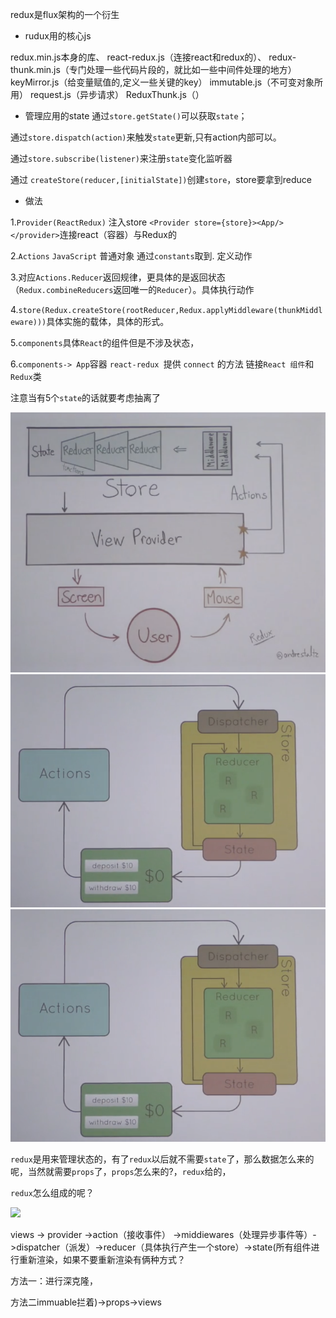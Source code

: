 redux是flux架构的一个衍生
- rudux用的核心js  

redux.min.js本身的库、
react-redux.js（连接react和redux的）、
redux-thunk.min.js（专门处理一些代码片段的，就比如一些中间件处理的地方）
keyMirror.js（给变量赋值的,定义一些关键的key）
immutable.js（不可变对象所用）
request.js（异步请求）
ReduxThunk.js（）

- 管理应用的state
通过`store.getState()`可以获取`state`；

通过`store.dispatch(action)`来触发`state`更新,只有action内部可以。

通过`store.subscribe(listener)`来注册`state`变化监听器

通过 `createStore(reducer,[initialState])`创建`store`，store要拿到reduce

- 做法

1.`Provider(ReactRedux)` 注入store `<Provider store={store}><App/></provider>`连接react（容器）与Redux的

2.`Actions` `JavaScript` 普通对象 通过`constants`取到. 定义动作

3.对应`Actions.Reducer`返回规律，更具体的是返回状态（`Redux.combineReducers`返回唯一的`Reducer`）。具体执行动作

4.`store(Redux.createStore(rootReducer,Redux.applyMiddleware(thunkMiddleware)))`具体实施的载体，具体的形式。

5.`components`具体`React`的组件但是不涉及状态，

6.`components-> App`容器 `react-redux `提供 `connect` 的方法 链接`React 组件`和`Redux`类

注意当有5个`state`的话就要考虑抽离了

![](https://raw.githubusercontent.com/ColaStar/static/master/images/redux原理1.png)
![同步](https://raw.githubusercontent.com/ColaStar/static/master/images/redux原理2.png)
![异步](https://raw.githubusercontent.com/ColaStar/static/master/images/redux原理2.png)


`redux`是用来管理状态的，有了`redux`以后就不需要`state`了，那么数据怎么来的呢，当然就需要`props`了，`props`怎么来的?，`redux`给的，

`redux`怎么组成的呢？

![](https://raw.githubusercontent.com/ColaStar/static/master/images/redux组件.png)

views -> provider ->action（接收事件） ->middiewares（处理异步事件等）->dispatcher（派发）->reducer（具体执行产生一个store）->state(所有组件进行重新渲染，如果不要重新渲染有俩种方式？

方法一：进行深克隆，

方法二immuable拦着)->props->views





<!-- 
\



- redux具体实现

applyMiddleware.js     redux管理中间件

bindActionCreators.js   能让我们直接的调用action

combineReducers.js     合并reducer

compose.js              组合函数 

createStore.js           创建一个store容器

index.js                

utils

http://cn.redux.js.org/ -->